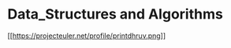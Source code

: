 Data_Structures and Algorithms  
==========================================
[[https://projecteuler.net/profile/printdhruv.png]]
